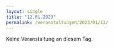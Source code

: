```yaml
---
layout: single
title: "12.01.2023"
permalink: /veranstaltungen/2023/01/12/
---
```


Keine Veranstaltung an diesem Tag.
